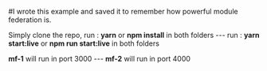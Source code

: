 #I wrote this example and saved it to remember how powerful  module federation is.

Simply clone the repo,
run : **yarn** or **npm install** in both folders --- run : **yarn start:live** or **npm run start:live** in both folders

**mf-1** will run in port 3000 ---
**mf-2** will run in port 4000